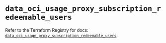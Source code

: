 # `data_oci_usage_proxy_subscription_redeemable_users`

Refer to the Terraform Registry for docs: [`data_oci_usage_proxy_subscription_redeemable_users`](https://registry.terraform.io/providers/oracle/oci/7.19.0/docs/data-sources/usage_proxy_subscription_redeemable_users).
